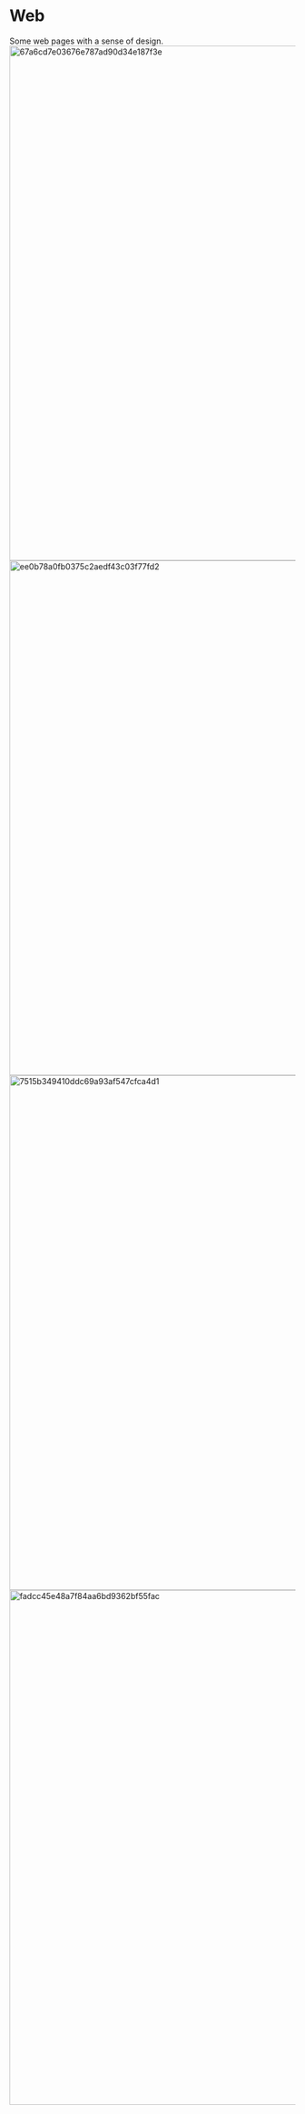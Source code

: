 # Web
Some web pages with a sense of design.
<img width="907" alt="67a6cd7e03676e787ad90d34e187f3e" src="https://user-images.githubusercontent.com/119592271/225815848-13823ed3-b841-4dff-a69a-d354e708fc37.png">
<img width="907" alt="ee0b78a0fb0375c2aedf43c03f77fd2" src="https://user-images.githubusercontent.com/119592271/225815862-a101354e-d0fe-4fcd-8c40-abdfaba35187.png">
<img width="907" alt="7515b349410ddc69a93af547cfca4d1" src="https://user-images.githubusercontent.com/119592271/225815898-6f459978-c749-4ee8-9142-a142a2e5b25a.png">
<img width="907" alt="fadcc45e48a7f84aa6bd9362bf55fac" src="https://user-images.githubusercontent.com/119592271/225815912-52f9e88c-e829-438a-8b35-d37aa085604c.png">
